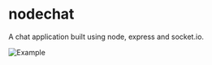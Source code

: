# nodechat

A chat application built using node, express and socket.io.

![Example](http://i.imgur.com/pMWGPHx.gif)
